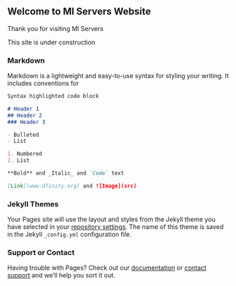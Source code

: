 ## Welcome to MI Servers Website

Thank you for visiting MI Servers

This site is under construction

### Markdown

Markdown is a lightweight and easy-to-use syntax for styling your writing. It includes conventions for

```markdown
Syntax highlighted code block

# Header 1
## Header 2
### Header 3

- Bulleted
- List

1. Numbered
2. List

**Bold** and _Italic_ and `Code` text

[Link](www.dfinity.org) and ![Image](src)
```



### Jekyll Themes

Your Pages site will use the layout and styles from the Jekyll theme you have selected in your [repository settings](https://github.com/Rkarjian/master/settings/pages). The name of this theme is saved in the Jekyll `_config.yml` configuration file.

### Support or Contact

Having trouble with Pages? Check out our [documentation](https://docs.github.com/categories/github-pages-basics/) or [contact support](https://support.github.com/contact) and we’ll help you sort it out.
